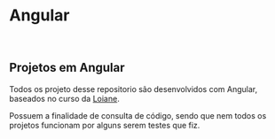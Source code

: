 # Angular
</br>
 <h2>Projetos em Angular</h1>
 <p>Todos os projeto desse repositorio são desenvolvidos com Angular, baseados no curso da <a href="https://loiane.training/">Loiane</a>.</p>
 <p>Possuem a finalidade de consulta de código, sendo que nem todos os projetos funcionam por alguns serem testes que fiz.</p>
